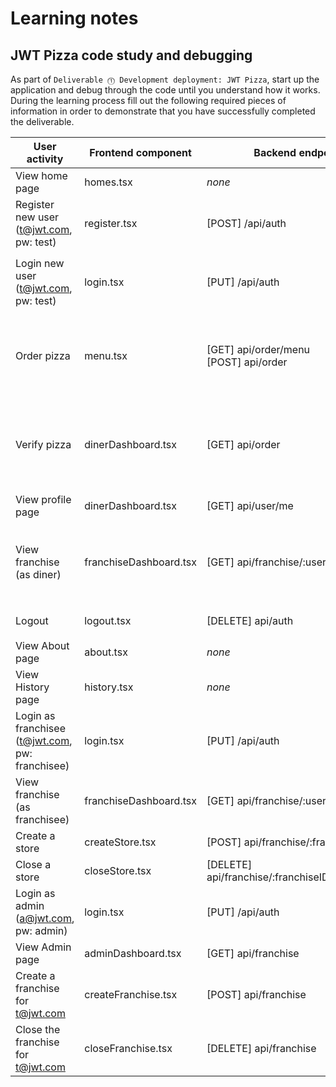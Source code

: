# Learning notes

## JWT Pizza code study and debugging

As part of `Deliverable ⓵ Development deployment: JWT Pizza`, start up the application and debug through the code until you understand how it works. During the learning process fill out the following required pieces of information in order to demonstrate that you have successfully completed the deliverable.

| User activity                                       | Frontend component | Backend endpoints | Database SQL |
| --------------------------------------------------- | ------------------ | ----------------- | ------------ |
| View home page                                      | homes.tsx | _none_ | _none_ |
| Register new user<br/>(t@jwt.com, pw: test)         | register.tsx | [POST] /api/auth | `INSERT INTO user (name, email, password) VALUES (?, ?, ?)` <br/> `INSERT INTO userRole (userId, role, objectId) VALUES (?, ?, ?)` |
| Login new user<br/>(t@jwt.com, pw: test)            | login.tsx | [PUT] /api/auth | `SELECT * FROM user WHERE email=?` <br/> `SELECT * FROM userRole WHERE userId=?` <br/> `INSERT INTO auth (token, userId) VALUES (?, ?) ON DUPLICATE KEY UPDATE token=token` |
| Order pizza                                         | menu.tsx | [GET] api/order/menu <br> [POST] api/order | ``SELECT userId FROM auth WHERE token=?`` <br/> `INSERT INTO dinerOrder (dinerId, franchiseId, storeId, date) VALUES (?, ?, ?, now())` <br/> `INSERT INTO orderItem (orderId, menuId, description, price) VALUES (?, ?, ?, ?)` |
| Verify pizza                                        | dinerDashboard.tsx | [GET] api/order | ``SELECT userId FROM auth WHERE token=?`` <br/> `SELECT id, franchiseId, storeId, date FROM dinerOrder WHERE dinerId=? LIMIT ${offset},${config.db.listPerPage}` <br/> `SELECT id, menuId, description, price FROM orderItem WHERE orderId=?` |
| View profile page                                   | dinerDashboard.tsx | [GET] api/user/me  | ``SELECT userId FROM auth WHERE token=?`` |
| View franchise<br/>(as diner)                       | franchiseDashboard.tsx | [GET] api/franchise/:userId  | ``SELECT userId FROM auth WHERE token=?`` <br/> `SELECT objectId FROM userRole WHERE role='franchisee' AND userId=?` <br/> `SELECT id, name FROM franchise WHERE id in (${franchiseIds.join(',')})` |
| Logout                                              | logout.tsx | [DELETE] api/auth | ``SELECT userId FROM auth WHERE token=?`` <br/> `DELETE FROM auth WHERE token=?` |
| View About page                                     | about.tsx | _none_ | _none_ |
| View History page                                   | history.tsx | _none_ | _none_ |
| Login as franchisee<br/>(t@jwt.com, pw: franchisee) | login.tsx | [PUT] /api/auth |              |
| View franchise<br/>(as franchisee)                  | franchiseDashboard.tsx | [GET] api/franchise/:userID | ``SELECT userId FROM auth WHERE token=?`` <br/> |
| Create a store                                      | createStore.tsx | [POST] api/franchise/:franchiseId/store | ``SELECT userId FROM auth WHERE token=?`` <br/> |
| Close a store                                       | closeStore.tsx | [DELETE] api/franchise/:franchiseID/store/:storeId | ``SELECT userId FROM auth WHERE token=?`` <br/> |
| Login as admin<br/>(a@jwt.com, pw: admin)           | login.tsx | [PUT] /api/auth |              |
| View Admin page                                     | adminDashboard.tsx | [GET] api/franchise | ``SELECT userId FROM auth WHERE token=?`` <br/> |
| Create a franchise for t@jwt.com                    | createFranchise.tsx | [POST] api/franchise | ``SELECT userId FROM auth WHERE token=?`` <br/> |
| Close the franchise for t@jwt.com                   | closeFranchise.tsx | [DELETE] api/franchise | ``SELECT userId FROM auth WHERE token=?`` <br/> |
